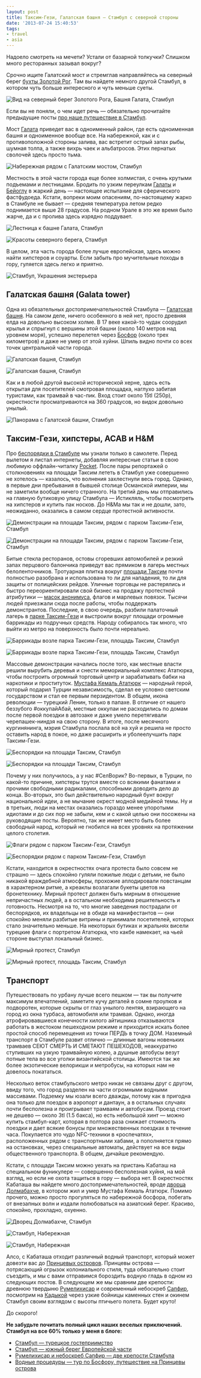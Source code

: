 ```yaml
---
layout: post
title: Таксим-Гези, Галатская башня — Стамбул с северной стороны
date: '2013-07-24 15:40:53'
tags:
- travel
- asia
---
```


Надоело смотреть на мечети? Устали от базарной толкучки? Слишком много ресторанных зазывал вокруг?

Срочно ищите Галатский мост и стремглав направляйтесь на северный берег [бухты Золотой Рог](http://ru.wikipedia.org/wiki/%D0%97%D0%BE%D0%BB%D0%BE%D1%82%D0%BE%D0%B9_%D0%A0%D0%BE%D0%B3). Там вы найдете немного другой Стамбул, в котором чуть больше интересного и чуть меньше суеты.

![Вид на северный берег Золотого Рога, Башня Галата, Стамбул](/assets/images/2017/09/IMG_3942.jpg)

Если вы не поняли, о чем идет речь — обязательно прочитайте предыдущие посты [про наше путешествие в Стамбул](http://shouldgo.ru/tag/istanbul/).

Мост [Галата](http://ru.wikipedia.org/wiki/%D0%93%D0%B0%D0%BB%D0%B0%D1%82%D1%81%D0%BA%D0%B8%D0%B9_%D0%BC%D0%BE%D1%81%D1%82) приведет вас в одноименный район, где есть одноименная башня и одноименное вообще все. На набережной, как и с противоположной стороны залива, вас встретит острый запах рыбы, шумная толпа, а также вихрь чаек и альбатросов. Этих пернатых сволочей здесь просто тьма.

![Набережная рядом с Галатским мостом, Стамбул](/assets/images/2017/09/IMG_4604.jpg)

Местность в этой части города еще более холмистая, с очень крутыми подъемами и лестницами. Бродить по узким переулкам [Галаты](http://ru.wikipedia.org/wiki/%D0%93%D0%B0%D0%BB%D0%B0%D1%82%D0%B0) и [Бейоглу](http://ru.wikipedia.org/wiki/%D0%91%D0%B5%D0%B9%D0%BE%D0%B3%D0%BB%D1%83) в жаркий день — настоящее испытание для сферического фастфудоеда. Кстати, вопреки моим опасениям, по-настоящему жарко в Стамбуле не бывает — средняя температура летом редко поднимается выше 28 градусов. На родном Урале в это же время было жарче, да и с пролива здесь изрядно поддувает.

![Лестница к башне Галата, Стамбул](/assets/images/2017/09/IMG_4105.jpg)

![Красоты северного берега, Стамбул](/assets/images/2017/09/IMG_4566.jpg)

В целом, эта часть города более лучше европейская, здесь можно найти хипстеров и соуарты. Если забыть про мучительные походы в гору, гуляется здесь легко и приятно.

![Стамбул, Украшения экстерьера](/assets/images/2017/09/IMG_4180.jpg)

## Галатская башня (Galata tower)

Одна из обязательных достопримечательностей Стамбула — [Галатская башня](http://ru.wikipedia.org/wiki/%D0%93%D0%B0%D0%BB%D0%B0%D1%82%D1%81%D0%BA%D0%B0%D1%8F_%D0%B1%D0%B0%D1%88%D0%BD%D1%8F). На самом деле, ничего особенного в ней нет, просто древняя елда на довольно высоком холме. В 17 веке какой-то чудак соорудил крылья и спрыгнул с вершины этой башни (около 140 метров над уровнем моря), успешно перелетел через [Босфор](http://ru.wikipedia.org/wiki/%D0%91%D0%BE%D1%81%D1%84%D0%BE%D1%80) (около трех километров) и даже не умер от этой хуйни. Шпиль видно почти со всех точек центральной части города.

![Галатская башня, Стамбул](/assets/images/2017/09/IMG_4568.jpg)

![Галатская башня, Стамбул](/assets/images/2017/09/IMG_4181.jpg)

Как и в любой другой высокой исторической херне, здесь есть открытая для посетителей смотровая площадка, наглухо забитая туристами, как трамвай в час-пик. Вход стоит около 15tl (250р), окрестности просматриваются на 360 градусов, но видок довольно унылый.

![Панорама с Галатской башни, Стамбул](/assets/images/2017/09/IMG_4112.jpg)

## Таксим-Гези, хипстеры, ACAB и H&M

Про [беспорядки в Стамбуле](https://www.google.ru/search?client=safari&rls=en&q=%D0%B1%D0%B5%D1%81%D0%BF%D0%BE%D1%80%D1%8F%D0%B4%D0%BA%D0%B8+%D0%B2+%D0%A1%D1%82%D0%B0%D0%BC%D0%B1%D1%83%D0%BB%D0%B5&ie=UTF-8&oe=UTF-8&gws_rd=cr&redir_esc=&ei=JL7uUfjgM8rd4QSSu4D4Dw#newwindow=1&client=safari&rls=en&sclient=psy-ab&q=%D0%B1%D0%B5%D1%81%D0%BF%D0%BE%D1%80%D1%8F%D0%B4%D0%BA%D0%B8+%D0%BD%D0%B0+%D0%BF%D0%BB%D0%BE%D1%89%D0%B0%D0%B4%D0%B8+%D1%82%D0%B0%D0%BA%D1%81%D0%B8%D0%BC&oq=%D0%B1%D0%B5%D1%81%D0%BF%D0%BE%D1%80%D1%8F%D0%B4%D0%BA%D0%B8+%D0%BD%D0%B0+%D0%BF%D0%BB%D0%BE&gs_l=serp.3.0.0j0i30l3.2469.8506.0.9339.26.13.10.3.4.0.205.1577.7j5j1.13.0....0...1c.1.22.psy-ab..7.19.1064.vuyRlB9Slp8&pbx=1&bav=on.2,or.r_cp.r_qf.&bvm=bv.49641647%2Cd.bGE%2Cpv.xjs.s.en_US.NyLNrjc7wJY.O&fp=6469fb291bcd733c&biw=1280&bih=719) мы узнали только в самолете. Перед вылетом я листал интернеты, добавляя интересные статьи в свою любимую оффлайн-читалку [Pocket](http://getpocket.com/). После пары репортажей о столкновениях на площади Таксим лететь в Стамбул уже совершенно не хотелось — казалось, что волнения захлестнули весь город. Однако, в первые дни пребывания в бывшей столице Османской империи, мы не заметили вообще ничего странного. На третий день мы отправились на главную бутиковую улицу Стамбула — Истикляль, чтобы посмотреть на хипстеров и купить пак носков. До H&Mа мы так и не дошли, зато, неожиданно, оказались в самом сердце протестной активности.

![Демонстрации на площади Таксим, рядом с парком Таксим-Гези, Стамбул](/assets/images/2017/09/IMG_4563.jpg)

![Демонстрации на площади Таксим, рядом с парком Таксим-Гези, Стамбул](/assets/images/2017/09/IMG_4558.jpg)

Битые стекла ресторанов, остовы сгоревших автомобилей и резкий запах перцового балончика приведут вас прямиком в лагерь местных белоленточников. Тротуарная плитка вокруг [площади Таксим](http://ru.wikipedia.org/wiki/%D0%A2%D0%B0%D0%BA%D1%81%D0%B8%D0%BC_(%D0%BF%D0%BB%D0%BE%D1%89%D0%B0%D0%B4%D1%8C)) почти полностью разобрана и использована то ли для нападения, то ли для защиты от полицейских рейдов. Уличные торговцы не растерялись и быстро переориентировали свой бизнес на продажу протестной атрибутики — [масок анонимуса](http://ru.wikipedia.org/wiki/%D0%9C%D0%B0%D1%81%D0%BA%D0%B0_%D0%93%D0%B0%D1%8F_%D0%A4%D0%BE%D0%BA%D1%81%D0%B0), флагов и марлевых повязок. Тысячи людей приезжали сюда после работы, чтобы поддержать демонстрантов. Последние, в свою очередь, разбили палаточный лагерь в [парке Таксим-Гези](http://ru.wikipedia.org/wiki/%D0%A2%D0%B0%D0%BA%D1%81%D0%B8%D0%BC-%D0%93%D0%B5%D0%B7%D0%B8) и выстроили вокруг площади огромные баррикады из подручных средств. Народу собиралось так много, что выйти из метро на поверхность было почти нереально.

![Баррикады возле парка Таксим-Гези, площадь Таксим, Стамбул](/assets/images/2017/09/IMG_4559.jpg)

![Баррикады возле парка Таксим-Гези, площадь Таксим, Стамбул](/assets/images/2017/09/IMG_4560.jpg)

Массовые демонстрации начались после того, как местные власти решили вырубить деревья и снести мемориальный комплекс Ататюрка, чтобы построить огромный торговый центр и зарабатывать бабки на наркотики и проституток. [Мустафа Кемаль Ататюрк](http://ru.wikipedia.org/wiki/%D0%90%D1%82%D0%B0%D1%82%D1%8E%D1%80%D0%BA,_%D0%9C%D1%83%D1%81%D1%82%D0%B0%D1%84%D0%B0_%D0%9A%D0%B5%D0%BC%D0%B0%D0%BB%D1%8C) — народный герой, который подарил Турции независимость, сделал ее условно светским государством и стал ее первым перзидентом. В общем, икона революции — турецкий Ленин, только в папахе. В отличие от нашего беззубого #оккупайАбай, местные оккупаи не расходились по домам после первой поездки в автозаке и даже умело перетягивали черепашек-ниндзя на свою сторону. В итоге, после месячного кургинянинга, мэрия Стамбула послала всё на хуй и решила не просто оставить народ в покое, но даже расширить и уболеелучшить парк Таксим-Гези.

![Беспорядки на площади Таксим, Стамбул](/assets/images/2017/10/IMG_0036_2.jpg)

![Беспорядки на площади Таксим, Стамбул](/assets/images/2017/10/IMG_0034_2.jpg)

Почему у них получилось, а у нас #СелВорик? Во-первых, в Турции, по какой-то причине, хипстеры трутся вместе со всякими фанатами и прочими свободными радикалами, способными доводить дело до конца. Во-вторых, это был действительно народный бунт вокруг национальной идеи, а не мычание окрест модной медийной темы. Ну и в третьих, люди на местах оказались гораздо менее упоротыми идиотами и до сих пор не забыли, кем и с какой целью они посожены на руководящие посты. Вероятно, так же имеет место быть более свободный народ, который не гнобился на всех уровнях на протяжении целого столетия.

![Флаги рядом с парком Таксим-Гези, Стамбул](/assets/images/2017/10/UNADJUSTEDNONRAW_thumb_39bd.jpg)

![Беспорядки рядом с парком Таксим-Гези, Стамбул](/assets/images/2017/10/UNADJUSTEDNONRAW_thumb_39a1.jpg)

Кстати, находится в окрестностях очага протеста было совсем не страшно — здесь спокойно гуляли пожилые люди с детьми, не было никакой враждебной атмосферы, прохожие аплодировали повстанцам в характерном ритме, а креаклы возлагали букеты цветов на бронетехнику. Мирный протест должен быть мирным в отношение непричастных людей, а в остальном необходима решительность и готовность. Несмотря на то, что многие заведения пострадали от беспорядков, их владельцы не в обиде на манифестантов — они спокойно меняли разбитые витрины и принимали посетителей, которых стало значительно меньше. На некоторых бутиках и жральнях висели турецкие флаги с портретом Ататюрка, что какбе намекает, на чьей стороне выступал локальный бизнес.

![Мирный протест, Стамбул](/assets/images/2017/09/IMG_4188.jpg)

![Мирный протест, площадь Таксим, Стамбул](/assets/images/2017/09/IMG_4555.jpg)

## Транспорт

Путешествовать по урбану лучше всего пешком — так вы получите максимум впечатлений, заметите кучу деталей в сомне проулков и подворотен, которые скрыты от глаз унылого лентяя, взирающего на город из окна турбаса, автомобиля или трамвая. Однако, иногда атрофировавшиеся конечности хилого айтишника отказываются работать в жестоком пешеходном режиме и приходится искать более простой способ перемещения из точки ПЕРДЬ в точку ДОМ. Наземный транспорт в Стамбуле развит отлично — длинные вагоны новеньких трамваев СЕЮТ СМЕРТЬ И СМЕТАЮТ ПЕШЕХОДОВ, неаккуратно ступивших на узкую трамвайную колею, а душные автобусы везут потные тела во все уголки византийской столицы. Имеются так же более экзотические велорикши и метробусы, на которых нам не довелось покататься.

Несколько веток стамбульского метро никак не связаны друг с другом, ввиду того, что город разделен на части огромными водными массивами. Подземку мы юзали всего дважды, потому как в пригодна она только для поездок в аэропорт и дантаун, а в остальных случаях почти бесполезна и проигрывает трамваям и автобусам. Проезд стоит не дешево — около 3tl (1.5 бакса), но есть небольшой хинт — можно купить стамбул-карт, которая в полтора раза снижает стоимость поездки и дает всякие бонусы при множественных поездках в течение часа. Покупается это чудо NFC-техники в «роспечатях», расположенных рядом с транспортными хабами, а пополняется прямо на остановках, через специальные автоматы, действует на все виды общественного транспорта. В общем, дичайше рекомендую.

Кстати, с площади Таксим можно уехать на пристань Кабаташ на специальном фуникулере — совершенно бесполезная хуйня, на мой взгляд, но если не охота тащиться в гору — выбора нет. В окрестностях Кабаташа вы найдете много достопримечательностей, вроде [дворца Долмабахче](http://ru.wikipedia.org/wiki/%D0%94%D0%BE%D0%BB%D0%BC%D0%B0%D0%B1%D0%B0%D1%85%D1%87%D0%B5), в котором жил и умер Мустафа Кемаль Ататюрк. Помимо прочего, можно просто прогуляться по набережной босфора, побегать от внезапных волн и издали полюбоваться на азиатский берег. Красиво, спокойно, прохладно, охуенно.

![Дворец Долмабахче, Стамбул](/assets/images/2017/09/IMG_4194.jpg)

![Стамбул, Набережная](/assets/images/2017/09/IMG_4201.jpg)

![Стамбул, Набережная](/assets/images/2017/09/IMG_4200.jpg)

Алсо, с Кабаташа отходит различный водный транспорт, который может довезти вас до [Принцевых островов](http://ru.wikipedia.org/wiki/%D0%9F%D1%80%D0%B8%D0%BD%D1%86%D0%B5%D0%B2%D1%8B_%D0%BE%D1%81%D1%82%D1%80%D0%BE%D0%B2%D0%B0). Принцевы острова — потрясающий огрызок колониального стиля, туда обязательно стоит съездить, и мы с вами отправимся бороздить водную гладь в одном из следующих постов. В следующем же мы сравним две крепости: древнюю твердыню [Румелихисар](http://ru.wikipedia.org/wiki/%D0%A0%D1%83%D0%BC%D0%B5%D0%BB%D0%B8%D1%85%D0%B8%D1%81%D0%B0%D1%80) и современный небоскреб [Сапфир](http://en.wikipedia.org/wiki/Istanbul_Sapphire), посмотрим на [Кадыкой](http://ru.wikipedia.org/wiki/%D0%9A%D0%B0%D0%B4%D1%8B%D0%BA%D0%BE%D0%B9) через узкие бойницы каменных стен и окинем Стамбул своим взглядом с высоты птичьего полета. Будет круто!

До скорого!

**Не забудьте почитать полный цикл наших веселых приключений. Стамбул на все 60% только у меня в блоге:**

- [Стамбул — турецкое гостеприимство](http://shouldgo.ru/istanbul-welcome/ "Стамбул — турецкое гостеприимство")
- [Стамбул — южный берег Европейской части](http://shouldgo.ru/istanbul-south-european/ "Стамбул — южный берег Европейской части")
- [Румелихисар и небоскреб Сапфир — две крепости Стамбула](http://shouldgo.ru/rumelihisari_sapphire_istanbul/ "Румелихисар и небоскреб Сапфир — две крепости Стамбула")
- [Водные процедуры — тур по Босфору, путешествие на Принцевы острова](http://shouldgo.ru/adalar/ "Водные процедуры — тур по Босфору, путешествие на Принцевы острова")
